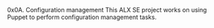 0x0A. Configuration management This ALX SE project works on using Puppet to perform configuration management tasks.
